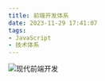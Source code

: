 ```yaml
---
title: 前端开发体系
date: 2023-11-29 17:41:07
tags:
- JavaScript
- 技术体系
---
```



![现代前端开发](/pic/基本功/编程基础/前端开发体系/现代前端开发.jpg)